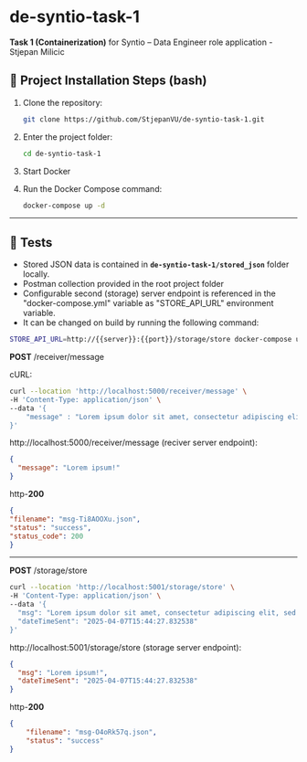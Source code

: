 # de-syntio-task-1

**Task 1 (Containerization)** for Syntio – Data Engineer role application - Stjepan Milicic

## 🚀 Project Installation Steps (bash)

1. Clone the repository:

    ```bash
    git clone https://github.com/StjepanVU/de-syntio-task-1.git
    ```


2. Enter the project folder:

    ```bash
    cd de-syntio-task-1
    ```

3. Start Docker


4. Run the Docker Compose command:

    ```bash
    docker-compose up -d
    ``` 
       
---
## 🔬 Tests
- Stored JSON data is contained in **`de-syntio-task-1/stored_json`** folder locally.
- Postman collection provided in the root project folder
- Configurable second (storage) server endpoint is referenced in the "docker-compose.yml" variable as "STORE_API_URL" environment variable.
- It can be changed on build by running the following command:
```bash
STORE_API_URL=http://{{server}}:{{port}}/storage/store docker-compose up
```
**POST** /receiver/message    

cURL:
```bash
curl --location 'http://localhost:5000/receiver/message' \
-H 'Content-Type: application/json' \
--data '{
    "message" : "Lorem ipsum dolor sit amet, consectetur adipiscing elit, sed do eiusmod tempor incididunt ut labore et dolore magna aliqua. Ut enim ad minim veniam, quis nostrud exercitation ullamco laboris nisi ut aliquip ex ea commodo consequat."
}'
```

http://localhost:5000/receiver/message (reciver server endpoint):


```json
{
  "message": "Lorem ipsum!"
}
```
http-**200**
```json
{
"filename": "msg-Ti8AOOXu.json",
"status": "success",
"status_code": 200
}
```
--- 

**POST** /storage/store

```bash
curl --location 'http://localhost:5001/storage/store' \
-H 'Content-Type: application/json' \
--data '{
  "msg": "Lorem ipsum dolor sit amet, consectetur adipiscing elit, sed do eiusmod tempor incididunt ut labore et dolore magna aliqua. Ut enim ad minim veniam, quis nostrud exercitation ullamco laboris nisi ut aliquip ex ea commodo consequat.",
  "dateTimeSent": "2025-04-07T15:44:27.832538"
}'
```

http://localhost:5001/storage/store (storage server endpoint):
```json
{
  "msg": "Lorem ipsum!",
  "dateTimeSent": "2025-04-07T15:44:27.832538"
}
```
 http-**200**
```json
{
    "filename": "msg-O4oRk57q.json",
    "status": "success"
}
```

